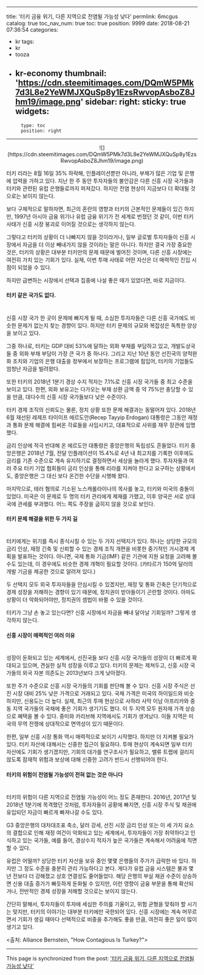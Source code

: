 
---
title: '터키 금융 위기, 다른 지역으로 전염될 가능성 낮다'
permlink: 6mcgus
catalog: true
toc_nav_num: true
toc: true
position: 9999
date: 2018-08-21 07:36:54
categories:
- kr
tags:
- kr
- tooza
- kr-economy
thumbnail: 'https://cdn.steemitimages.com/DQmW5PMk7d3L8e2YeWMJXQuSp8y1EzsRwvopAsboZ8Jhm19/image.png'
sidebar:
    right:
        sticky: true
widgets:
    -
        type: toc
        position: right
---


<center>
![](https://cdn.steemitimages.com/DQmW5PMk7d3L8e2YeWMJXQuSp8y1EzsRwvopAsboZ8Jhm19/image.png)
</center>

터키 리라는 8월 16일 35% 하락해, 인플레이션뿐만 아니라, 부채가 많은 기업 및 은행에 압력을 가하고 있다. 지난 한 주 동안 투자자들의 불안감은 다른 신흥 시장 국가들과 터키와 관련된 유럽 은행들로까지 퍼져갔다. 하지만 전염 현상이 지금보다 더 확대될 것으로는 보이지 않는다.  

보다 구체적으로 말하자면, 최근의 혼란의 영향과 터키의 근본적인 문제들이 있긴 하지만, 1997년 아시아 금융 위기나 유럽 금융 위기가 전 세계로 번졌던 것 같이, 이번 터키 사태가 신흥 시장 붕괴로 이어질 것으로는 생각하지 않는다.  

그렇다고 터키의 상황이 더 나빠지지 않을 것이라거나, 일부 글로벌 투자자들이 신흥 시장에서 자금을 더 이상 빼내가지 않을 것이라는 말은 아니다. 하지만 결국 가장 중요한 것은, 터키의 상황은 대부분 터키만의 문제 때문에 벌어진 것이며, 다른 신흥 시장에는 여전히 가치 있는 기회가 있다. 실제, 이번 투매 사태로 어떤 자산은 더 매력적인 진입 시점이 되었을 수 있다. 

하지만 급변하는 시장에서 선택과 집중에 나설 좋은 때가 있었다면, 바로 지금이다. 

#### 터키 같은 국가도 없다. 
# 
신흥 시장 국가 한 곳이 문제에 빠지게 될 때, 소심한 투자자들은 다른 신흥 국가에도 비슷한 문제가 없는지 찾는 경향이 있다. 하지만 터키 문제의 규모와 복잡성은 독특한 양상을 보이고 있다. 

그중 하나로, 터키는 GDP 대비 53%에 달하는 외화 부채를 부담하고 있고, 개발도상국들 중 외화 부채 부담이 가장 큰 국가 중 하나다. 그리고 지난 10년 동안 선진국의 양적완화 조치와 기업의 은행 대출을 정부에서 보장하는 프로그램에 힘입어, 터키의 기업들도 엄청난 자금을 빌려왔다. 

또한 터키의 2018년 1분기 경상 수지 적자는 7.1%로 신흥 시장 국가들 중 최고 수준을 보이고 있다. 한편, 외화 보유고는 다가오는 부채 상환 금액 중 약 75%만 충당할 수 있을 만큼, 대다수의 신흥 시장 국가들보다 낮은 수준이다. 

터키 경제 조직의 신뢰도는 물론, 정치 상황 또한 문제 해결과는 동떨어져 있다. 2018년 6월 재선된 레제프 타이이프 에르도안(Recep Tayyip Erdogan) 대통령은 그동안 재정과 통화 문제 해결에 힘써온 각료들을 사임시키고, 대표적으로 사위를 재무 장관에 임명했다. 

금리 인상에 적극 반대해 온 에르도안 대통령은 중앙은행의 독립성도 흔들었다. 터키 중앙은행은 2018년 7월, 전달 인플레이션이 15.4%로 4년 내 최고치를 기록한 이후에도 금리를 기존 수준으로 계속 유지하기로 결정하면서 세상을 놀라게 했다. 투자자들과 여러 주요 터키 기업 협회들이 금리 인상을 통해 리라를 지켜야 한다고 요구하는 상황에서도, 중앙은행은 그 대신 보다 온건한 수단을 시행해 왔다.  

마지막으로, 테러 혐의로 기소된 노스캐롤라이나의 목사를 놓고, 터키와 미국의 충돌이 있었다. 미국은 이 문제로 두 명의 터키 관리에게 제재를 가했고, 이후 양국은 서로 상대국에 관세를 부과했다. 어느 쪽도 주장을 굽히지 않을 것으로 보인다. 

#### 터키 문제 해결을 위한 두 가지 길 
# 
터키에게는 위기를 즉시 종식시킬 수 있는 두 가지 선택지가 있다. 하나는 상당한 규모의 금리 인상, 재정 긴축 및 신뢰할 수 있는 경제 조직 개편을 비롯한 중기적인 거시경제 계획을 발표하는 것이다. 아니면, 국제 통화 기금(IMF) 같은 기관에 지원 요청을 고려해 볼 수도 있는데, 이 경우에도 비슷한 경제 개혁이 필요할 것이다. (카타르가 150억 달러의 개발 기금을 제공한 것으로 알려져 있다.) 

두 선택지 모두 외국 투자자들을 안심시킬 수 있겠지만, 재정 및 통화 긴축은 단기적으로 경제 성장을 저해하는 경향이 있기 때문에, 정치권이 받아들이기 곤란할 것이다.  아마도 상황이 더 악화되어야만, 정치권의 셈법이 바뀔 수 있을 것이다. 

터키가 그냥 손 놓고 있는다면? 신흥 시장에서 자금을 빼내 달아날 기회일까? 그렇게 생각하지 않는다.

#### 신흥 시장이 매력적인 여러 이유 
# 
성장이 둔화되고 있는 세계에서, 선진국들 보다 신흥 시장 국가들의 성장이 더 빠르게 확대되고 있으며, 견실한 실적 성장을 이루고 있다.  터키의 문제는 제쳐두고, 신흥 시장 국가들의 외국 자본 의존도는 2013년보다 크게 낮아졌다.  

또한 주가 수준으로 신흥 시장 국가들의 기회를 판단해 볼 수 있다. 신흥 시장 주식은 선진 시장 대비 25% 낮은 가격으로 거래되고 있다. 국채 가격은 미국의 하이일드와 비슷하지만, 신용도는 더 높다. 실제, 최근의 투매 현상으로 사하라 사막 이남 아프리카와 중동 지역 국가들의 국채에 좋은 기회가 생기기도 했다. 이 두 지역 모두 원자재 가격 상승으로 혜택을 볼 수 있다. 중미와 카리브해 지역에서도 기회가 생겨났다. 이들 지역은 미국의 무역 전쟁에 상대적으로 면역성이 있기 때문이다. 

한편, 일부 신흥 시장 통화 역시 매력적으로 보이기 시작했다. 하지만 더 지켜볼 필요가 있다. 터키 자산에 대해서는 신중한 접근이 필요하다. 투매 현상이 계속되면 일부 터키 자산에도 기회가 생기겠지만, 기회의 대가를 연구조사가 필요하고, 밸류 트랩에 걸리지 않도록 잠재적 위험과 보상에 대해 신중한 고려가 반드시 선행되어야 한다.

#### 터키의 위험이 전염될 가능성이 전혀 없는 것은 아니다 
# 
터키의 위험이 다른 지역으로 전염될 가능성이 어느 정도 존재한다. 2016년, 2017년 및 2018년 1분기에 목격했던 것처럼, 투자자들이 공황에 빠지면, 신흥 시장 주식 및 채권에 유입되던 자금이 빠르게 빠져나갈 수도 있다. 

G3 중앙은행의 대차대조표 축소, 달러 강세, 선진 시장 금리 인상 또는 이 세 가지 요소의 결합으로 인해 재정 여건이 악화되고 있는 세계에서, 투자자들이 가장 취약하다고 인식하고 있는 국가들, 예를 들어, 경상수지 적자가 높은 국가들은 계속해서 어려움에 직면할 수 있다. 

유럽은 어떨까? 상당한 터키 자산을 보유 중인 몇몇 은행들의 주가가 급락한 바 있다. 하지만 그 정도 수준을 충분히 관리 가능하다고 본다. 게다가 유럽 금융 시스템은 불과 몇 년 전보다 더 강해졌고 상호 연결성도 줄어들었다. 해당 은행의 부실 채권 수준이 상승하면 신용 대출 증가가 빠듯하게 둔화될 수 있지만, 이런 영향이 금융 부문을 통해 확산되거나, 전반적인 경제 성장을 저해할 것으로는 보이지 않는다. 

간단히 말해서, 투자자들이 투자에 세심한 주의를 기울이고, 위험 균형을 맞춰야 할 시기는 맞지만, 터키의 이야기는 대부분 터키에만 국한되어 있다. 신흥 시장에는 계속 머무르면서 기회가 생길 때마다 선택적으로 비중을 추가해도 좋을 만큼, 여전히 좋은 일이 많이 생기고 있다.  

<출처: Alliance Bernstein, "How Contagious Is Turkey?">

- - -

This page is synchronized from the post: ['터키 금융 위기, 다른 지역으로 전염될 가능성 낮다'](https://steemit.com/@pius.pius/6mcgus)
